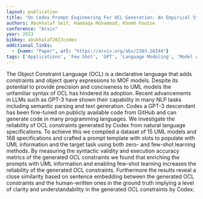 ```yaml
---
layout: publication
title: "On Codex Prompt Engineering For OCL Generation: An Empirical Study"
authors: Abukhalaf Seif, Hamdaqa Mohammad, Khomh Foutse
conference: "Arxiv"
year: 2023
bibkey: abukhalaf2023codex
additional_links:
  - {name: "Paper", url: "https://arxiv.org/abs/2303.16244"}
tags: ['Applications', 'Few Shot', 'GPT', 'Language Modeling', 'Model Architecture', 'Prompting']
---
```

The Object Constraint Language (OCL) is a declarative language that adds constraints and object query expressions to MOF models. Despite its potential to provide precision and conciseness to UML models the unfamiliar syntax of OCL has hindered its adoption. Recent advancements in LLMs such as GPT-3 have shown their capability in many NLP tasks including semantic parsing and text generation. Codex a GPT-3 descendant has been fine-tuned on publicly available code from GitHub and can generate code in many programming languages. We investigate the reliability of OCL constraints generated by Codex from natural language specifications. To achieve this we compiled a dataset of 15 UML models and 168 specifications and crafted a prompt template with slots to populate with UML information and the target task using both zero- and few-shot learning methods. By measuring the syntactic validity and execution accuracy metrics of the generated OCL constraints we found that enriching the prompts with UML information and enabling few-shot learning increases the reliability of the generated OCL constraints. Furthermore the results reveal a close similarity based on sentence embedding between the generated OCL constraints and the human-written ones in the ground truth implying a level of clarity and understandability in the generated OCL constraints by Codex.

